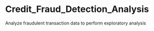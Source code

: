# Credit_Fraud_Detection_Analysis
Analyze fraudulent transaction data to perform exploratory analysis
